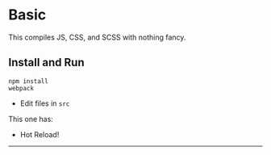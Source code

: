 # Basic

This compiles JS, CSS, and SCSS with nothing fancy.

## Install and Run

```
npm install
webpack
```

- Edit files in `src`

This one has:

+ Hot Reload!

---
